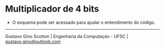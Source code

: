 # Multiplicador de 4 bits

* O esquema pode ser acessado para ajudar o entendimento do código.

-------------------------

Gustavo Gino Scotton    |   Engenharia da Computação - UFSC   |   gustavo.gino@outlook.com
